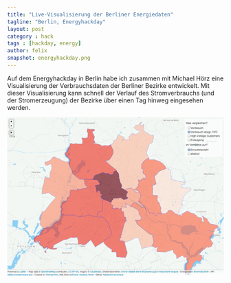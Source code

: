 ```yaml
---
title: "Live-Visualisierung der Berliner Energiedaten"
tagline: "Berlin, Energyhackday"
layout: post
category : hack
tags : [hackday, energy]
author: felix
snapshot: energyhackday.png
---
```


Auf dem Energyhackday in Berlin habe ich zusammen mit Michael Hörz eine Visualisierung der Verbrauchsdaten der Berliner Bezirke entwickelt. Mit dieser Visualisierung kann schnell der Verlauf des Stromverbrauchs (und der Stromerzeugung) der Bezirke über einen Tag hinweg eingesehen werden.

![Screenshot der Visualisierung](/assets/energyhackday.png "Live-Visualisierung der Verbrauchsdaten der Berliner Bezirke")
